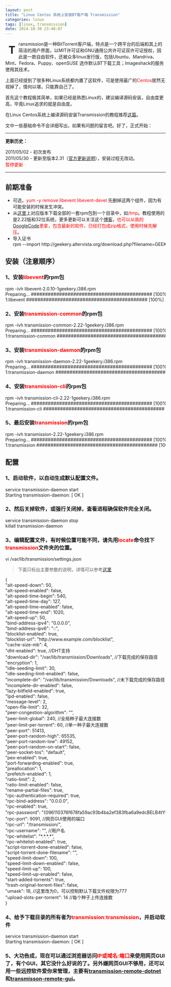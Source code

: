 ```yaml
---
layout: post
title: "Linux Centos 系统上安装BT客户端 Transmission"
categories: linux
tags: [linux, transmission]
date: 2014-10-30 23:40:07
---
```


<p><span style="font-size: xx-large; float: left; font-weight: bolder; padding: 10px;">T</span>ransmission是一种BitTorrent客户端，特点是一个跨平台的后端和其上的简洁的用户界面，以MIT许可证和GNU通用公共许可证双许可证授权，因此是一款自由软件，还被众多linux发行版，包括Ubuntu、Mandriva、Mint、Fedora、Puppy、openSUSE 选作默认BT下载工具；Imageshack的服务使用其技术。</p>
<p>上面已经提到了很多种Linux系统都内置了这软件，可是使用最广的<span style="color: #ff0000;">Centos</span>居然无视掉了，情何以堪，只能靠自己了。</p>
<p>首先这个教程极其简单，如果已经是熟悉Linux的，建议编译源码安装，自由度更高，毕竟Linux追求的就是自由度。</p>
<p>在Linux Centos系统上编译源码安装Transmission的教程推荐<a href="http://520.be/1452-%E5%9C%A8vps%E4%B8%8A%E5%AE%89%E8%A3%9Dbt%E8%BB%9F%E9%AB%94transmission.html" target="_blank">这篇</a>。</p>
<p>文中一些基础命令不会详细写出，如果有问题的留言吧。好了，正式开始：</p>
<hr />
<p><strong>更新历史：</strong></p>
<p>2011/05/02 - 初次发布<br />
2011/05/30 - 更新至版本2.31（<a href="https://trac.transmissionbt.com/wiki/Changes" target="_blank">官方更新说明</a>），安装过程无改动。<br />
<span style="color: #ff0000;">暂停更新</span></p>
<hr />
<p><span id="more-275"></span></p>
<h2>前期准备</h2>
<ul>
<li>可选，<span style="color: #ff0000;">yum -y remove libevent libevent-devel</span> 先删掉这两个组件，因为有可能安装的时候发生冲突。</li>
<li>从<a href="http://geekery.blog.com/2011/03/09/transmission-2-22-daemon-cli/" target="_blank">这里</a>上对应版本下载全部的一套rpm包到一个目录中，如<span style="color: #ff0000;">/tmp</span>。教程使用的是2.22版和32位系统，更多更新可以关注这个<a href="http://geekery.blog.com/" target="_blank">博客</a>，<span style="color: #ff0000;">也可以从我的</span><a href="http://code.google.com/p/linux-trip/downloads/list" target="_blank">GoogleCode</a><span style="color: #ff0000;">里拿，包含最新的软件，已经打包成zip格式，使用时候先解压</span>。</li>
<li>导入证书
<div class="codecolorer-container bash vibrant" style="overflow:auto;white-space:nowrap;"><div class="bash codecolorer">rpm <span class="re5">--import</span> http:<span class="sy0">//</span>geekery.altervista.org<span class="sy0">/</span>download.php?<span class="re2">filename</span>=GEEKERY-GPG-KEY</div></div>
</li>
</ul>
<h2>安装（注意顺序）</h2>
<h3>1、安装<span style="color: #ff0000;">libevent</span>的rpm包</h3>
<div class="codecolorer-container bash vibrant" style="overflow:auto;white-space:nowrap;"><div class="bash codecolorer">rpm <span class="re5">-ivh</span> libevent-2.0.10-1geekery.i386.rpm<br />
Preparing... <span class="co0">########################################### [100%]</span><br />
<span class="nu0">1</span>:libevent <span class="co0">########################################### [100%]</span></div></div>
<h3>2、安装<span style="color: #ff0000;">transmission-common</span>的rpm包</h3>
<div class="codecolorer-container bash vibrant" style="overflow:auto;white-space:nowrap;"><div class="bash codecolorer">rpm <span class="re5">-ivh</span> transmission-common-<span class="nu0">2.22</span>-1geekery.i386.rpm<br />
Preparing... <span class="co0">########################################### [100%]</span><br />
<span class="nu0">1</span>:transmission-common <span class="co0">########################################### [100%]</span></div></div>
<h3>3、安装<span style="color: #ff0000;">transmission-daemon</span>的rpm包</h3>
<div class="codecolorer-container bash vibrant" style="overflow:auto;white-space:nowrap;"><div class="bash codecolorer">rpm <span class="re5">-ivh</span> transmission-daemon-<span class="nu0">2.22</span>-1geekery.i386.rpm<br />
Preparing... <span class="co0">########################################### [100%]</span><br />
<span class="nu0">1</span>:transmission-daemon <span class="co0">########################################### [100%]</span></div></div>
<h3>4、安装<span style="color: #ff0000;">transmission-cli</span>的rpm包</h3>
<div class="codecolorer-container bash vibrant" style="overflow:auto;white-space:nowrap;"><div class="bash codecolorer">rpm <span class="re5">-ivh</span> transmission-cli-<span class="nu0">2.22</span>-1geekery.i386.rpm<br />
Preparing... <span class="co0">########################################### [100%]</span><br />
<span class="nu0">1</span>:transmission-cli <span class="co0">########################################### [100%]</span></div></div>
<h3>5、最后安装<span style="color: #ff0000;">transmission</span>的rpm包</h3>
<div class="codecolorer-container bash vibrant" style="overflow:auto;white-space:nowrap;"><div class="bash codecolorer">rpm <span class="re5">-ivh</span> transmission-<span class="nu0">2.22</span>-1geekery.i386.rpm<br />
Preparing... <span class="co0">########################################### [100%]</span><br />
<span class="nu0">1</span>:transmission <span class="co0">########################################### [100%]</span></div></div>
<h2>配置</h2>
<h3>1、启动软件，以自动生成默认配置文件。</h3>
<div class="codecolorer-container bash vibrant" style="overflow:auto;white-space:nowrap;"><div class="bash codecolorer">service transmission-daemon start<br />
Starting transmission-daemon: <span class="br0">&#91;</span> OK <span class="br0">&#93;</span></div></div>
<h3>2、然后关掉软件，或强行关闭掉，查看进程确保软件完全关闭。</h3>
<div class="codecolorer-container bash vibrant" style="overflow:auto;white-space:nowrap;"><div class="bash codecolorer">service transmission-daemon stop<br />
<span class="kw2">killall</span> transmission-daemon</div></div>
<h3>3、编辑配置文件，有时候位置可能不同，请先用<span style="color: #ff0000;">locate</span>命令找下<span style="color: #ff0000;">transmission</span>文件夹的位置。</h3>
<div class="codecolorer-container bash vibrant" style="overflow:auto;white-space:nowrap;"><div class="bash codecolorer"><span class="kw2">vi</span> <span class="sy0">/</span>var<span class="sy0">/</span>lib<span class="sy0">/</span>transmission<span class="sy0">/</span>settings.json</div></div>
<blockquote><p>下面只标出主要参数的说明，详情可以参考<a href="https://trac.transmissionbt.com/wiki/EditConfigFiles" target="_blank">这里</a></p></blockquote>
<div class="codecolorer-container bash vibrant" style="overflow:auto;white-space:nowrap;"><div class="bash codecolorer"><span class="br0">&#123;</span><br />
<span class="st0">&quot;alt-speed-down&quot;</span>: <span class="nu0">50</span>,<br />
<span class="st0">&quot;alt-speed-enabled&quot;</span>: <span class="kw2">false</span>,<br />
<span class="st0">&quot;alt-speed-time-begin&quot;</span>: <span class="nu0">540</span>,<br />
<span class="st0">&quot;alt-speed-time-day&quot;</span>: <span class="nu0">127</span>,<br />
<span class="st0">&quot;alt-speed-time-enabled&quot;</span>: <span class="kw2">false</span>,<br />
<span class="st0">&quot;alt-speed-time-end&quot;</span>: <span class="nu0">1020</span>,<br />
<span class="st0">&quot;alt-speed-up&quot;</span>: <span class="nu0">50</span>,<br />
<span class="st0">&quot;bind-address-ipv4&quot;</span>: <span class="st0">&quot;0.0.0.0&quot;</span>,<br />
<span class="st0">&quot;bind-address-ipv6&quot;</span>: <span class="st0">&quot;::&quot;</span>,<br />
<span class="st0">&quot;blocklist-enabled&quot;</span>: <span class="kw2">true</span>,<br />
<span class="st0">&quot;blocklist-url&quot;</span>: <span class="st0">&quot;http://www.example.com/blocklist&quot;</span>,<br />
<span class="st0">&quot;cache-size-mb&quot;</span>: <span class="nu0">4</span>,<br />
<span class="st0">&quot;dht-enabled&quot;</span>: <span class="kw2">true</span>,   <span class="sy0">//</span>DHT支持<br />
<span class="st0">&quot;download-dir&quot;</span>: <span class="st0">&quot;/var/lib/transmission/Downloads&quot;</span>,   <span class="sy0">//</span>下载完成的保存路径<br />
<span class="st0">&quot;encryption&quot;</span>: <span class="nu0">1</span>,<br />
<span class="st0">&quot;idle-seeding-limit&quot;</span>: <span class="nu0">30</span>,<br />
<span class="st0">&quot;idle-seeding-limit-enabled&quot;</span>: <span class="kw2">false</span>,<br />
<span class="st0">&quot;incomplete-dir&quot;</span>: <span class="st0">&quot;/var/lib/transmission/Downloads&quot;</span>,   <span class="sy0">//</span>未下载完成的保存路径<br />
<span class="st0">&quot;incomplete-dir-enabled&quot;</span>: <span class="kw2">false</span>,<br />
<span class="st0">&quot;lazy-bitfield-enabled&quot;</span>: <span class="kw2">true</span>,<br />
<span class="st0">&quot;lpd-enabled&quot;</span>: <span class="kw2">false</span>,<br />
<span class="st0">&quot;message-level&quot;</span>: <span class="nu0">2</span>,<br />
<span class="st0">&quot;open-file-limit&quot;</span>: <span class="nu0">32</span>,<br />
<span class="st0">&quot;peer-congestion-algorithm&quot;</span>: <span class="st0">&quot;&quot;</span>,<br />
<span class="st0">&quot;peer-limit-global&quot;</span>: <span class="nu0">240</span>,   <span class="sy0">//</span>全局种子最大连接数<br />
<span class="st0">&quot;peer-limit-per-torrent&quot;</span>: <span class="nu0">60</span>,   <span class="sy0">//</span>单一种子最大连接数<br />
<span class="st0">&quot;peer-port&quot;</span>: <span class="nu0">51413</span>,<br />
<span class="st0">&quot;peer-port-random-high&quot;</span>: <span class="nu0">65535</span>,<br />
<span class="st0">&quot;peer-port-random-low&quot;</span>: <span class="nu0">49152</span>,<br />
<span class="st0">&quot;peer-port-random-on-start&quot;</span>: <span class="kw2">false</span>,<br />
<span class="st0">&quot;peer-socket-tos&quot;</span>: <span class="st0">&quot;default&quot;</span>,<br />
<span class="st0">&quot;pex-enabled&quot;</span>: <span class="kw2">true</span>,<br />
<span class="st0">&quot;port-forwarding-enabled&quot;</span>: <span class="kw2">true</span>,<br />
<span class="st0">&quot;preallocation&quot;</span>: <span class="nu0">1</span>,<br />
<span class="st0">&quot;prefetch-enabled&quot;</span>: <span class="nu0">1</span>,<br />
<span class="st0">&quot;ratio-limit&quot;</span>: <span class="nu0">2</span>,<br />
<span class="st0">&quot;ratio-limit-enabled&quot;</span>: <span class="kw2">false</span>,<br />
<span class="st0">&quot;rename-partial-files&quot;</span>: <span class="kw2">true</span>,<br />
<span class="st0">&quot;rpc-authentication-required&quot;</span>: <span class="kw2">true</span>,<br />
<span class="st0">&quot;rpc-bind-address&quot;</span>: <span class="st0">&quot;0.0.0.0&quot;</span>,<br />
<span class="st0">&quot;rpc-enabled&quot;</span>: <span class="kw2">true</span>,<br />
<span class="st0">&quot;rpc-password&quot;</span>: <span class="st0">&quot;{096110376f678fa59ac93b4ba2ef383fba6a9edcBELB4tYF&quot;</span>,   <span class="sy0">//</span>密码<br />
<span class="st0">&quot;rpc-port&quot;</span>: <span class="nu0">9091</span>,   <span class="sy0">//</span>网页GUI使用的端口<br />
<span class="st0">&quot;rpc-url&quot;</span>: <span class="st0">&quot;/transmission/&quot;</span>,<br />
<span class="st0">&quot;rpc-username&quot;</span>: <span class="st0">&quot;&quot;</span>,   <span class="sy0">//</span>用户名<br />
<span class="st0">&quot;rpc-whitelist&quot;</span>: <span class="st0">&quot;*.*.*.*&quot;</span>,<br />
<span class="st0">&quot;rpc-whitelist-enabled&quot;</span>: <span class="kw2">true</span>,<br />
<span class="st0">&quot;script-torrent-done-enabled&quot;</span>: <span class="kw2">false</span>,<br />
<span class="st0">&quot;script-torrent-done-filename&quot;</span>: <span class="st0">&quot;&quot;</span>,<br />
<span class="st0">&quot;speed-limit-down&quot;</span>: <span class="nu0">100</span>,<br />
<span class="st0">&quot;speed-limit-down-enabled&quot;</span>: <span class="kw2">false</span>,<br />
<span class="st0">&quot;speed-limit-up&quot;</span>: <span class="nu0">100</span>,<br />
<span class="st0">&quot;speed-limit-up-enabled&quot;</span>: <span class="kw2">false</span>,<br />
<span class="st0">&quot;start-added-torrents&quot;</span>: <span class="kw2">true</span>,<br />
<span class="st0">&quot;trash-original-torrent-files&quot;</span>: <span class="kw2">false</span>,<br />
<span class="st0">&quot;umask&quot;</span>: <span class="nu0">18</span>,   <span class="sy0">//</span>这里改为<span class="nu0">0</span>，可以控制默认下载文件权限为<span class="nu0">777</span><br />
<span class="st0">&quot;upload-slots-per-torrent&quot;</span>: <span class="nu0">14</span>   <span class="sy0">//</span>每个种子上传连接数<br />
<span class="br0">&#125;</span></div></div>
<h3>4、给予下载目录的所有者为<span style="color: #ff0000;">transmission:transmission</span>，并启动软件</h3>
<div class="codecolorer-container bash vibrant" style="overflow:auto;white-space:nowrap;"><div class="bash codecolorer">service transmission-daemon start<br />
Starting transmission-daemon: <span class="br0">&#91;</span> OK <span class="br0">&#93;</span></div></div>
<h3>5、大功告成，现在可以通过浏览器访问<span style="color: #ff0000;">IP或域名:端口</span>来使用网页GUI了，有个GUI，其它没什么好说的了。另外嫌网页GUI不够用，还可以用一些远控软件爱你来管理，主要有<a href="http://code.google.com/p/transmission-remote-dotnet/" target="_blank">transmission-remote-dotnet</a>和<a href="http://code.google.com/p/transmisson-remote-gui/" target="_blank">transmisson-remote-gui</a>。</h3>
